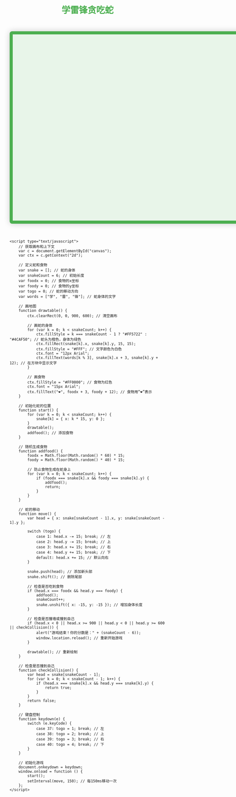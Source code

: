 <!DOCTYPE html>
<html>
<head>
    <title>学雷锋贪吃蛇</title>
    <meta charset="UTF-8">
    <meta name="keywords" content="贪吃蛇, 学雷锋">
    <meta name="Description" content="这是一个以学雷锋为主题的贪吃蛇小游戏">
    <style type="text/css">
        * { margin: 0; }
        .map {
            margin: 50px auto;
            height: 600px;
            width: 900px;
            background: #E8F5E9; /* 浅绿色背景 */
            border: 10px solid #4CAF50; /* 绿色边框 */
            border-radius: 8px;
            box-shadow: 0 0 20px rgba(0, 0, 0, 0.2);
        }
        h1 {
            text-align: center;
            color: #4CAF50;
            margin-top: 20px;
            font-family: '微软雅黑', sans-serif;
        }
    </style>
</head>
<body>
    <h1>学雷锋贪吃蛇</h1>
    <div class="map">
        <canvas id="canvas" height="600" width="900"></canvas>
    </div>

    <script type="text/javascript">
        // 获取画布和上下文
        var c = document.getElementById("canvas");
        var ctx = c.getContext("2d");

        // 定义蛇和食物
        var snake = []; // 蛇的身体
        var snakeCount = 6; // 初始长度
        var foodx = 0; // 食物的x坐标
        var foody = 0; // 食物的y坐标
        var togo = 0; // 蛇的移动方向
        var words = ["学", "雷", "锋"]; // 蛇身体的文字

        // 画地图
        function drawtable() {
            ctx.clearRect(0, 0, 900, 600); // 清空画布

            // 画蛇的身体
            for (var k = 0; k < snakeCount; k++) {
                ctx.fillStyle = k === snakeCount - 1 ? "#FF5722" : "#4CAF50"; // 蛇头为橙色，身体为绿色
                ctx.fillRect(snake[k].x, snake[k].y, 15, 15);
                ctx.fillStyle = "#FFF"; // 文字颜色为白色
                ctx.font = "12px Arial";
                ctx.fillText(words[k % 3], snake[k].x + 3, snake[k].y + 12); // 在方块中显示文字
            }

            // 画食物
            ctx.fillStyle = "#FF0000"; // 食物为红色
            ctx.font = "15px Arial";
            ctx.fillText("❤", foodx + 3, foody + 12); // 食物用“❤”表示
        }

        // 初始化蛇的位置
        function start() {
            for (var k = 0; k < snakeCount; k++) {
                snake[k] = { x: k * 15, y: 0 };
            }
            drawtable();
            addfood(); // 添加食物
        }

        // 随机生成食物
        function addfood() {
            foodx = Math.floor(Math.random() * 60) * 15;
            foody = Math.floor(Math.random() * 40) * 15;

            // 防止食物生成在蛇身上
            for (var k = 0; k < snakeCount; k++) {
                if (foodx === snake[k].x && foody === snake[k].y) {
                    addfood();
                    return;
                }
            }
        }

        // 蛇的移动
        function move() {
            var head = { x: snake[snakeCount - 1].x, y: snake[snakeCount - 1].y };

            switch (togo) {
                case 1: head.x -= 15; break; // 左
                case 2: head.y -= 15; break; // 上
                case 3: head.x += 15; break; // 右
                case 4: head.y += 15; break; // 下
                default: head.x += 15; // 默认向右
            }

            snake.push(head); // 添加新头部
            snake.shift(); // 删除尾部

            // 检查是否吃到食物
            if (head.x === foodx && head.y === foody) {
                addfood();
                snakeCount++;
                snake.unshift({ x: -15, y: -15 }); // 增加身体长度
            }

            // 检查是否撞墙或撞到自己
            if (head.x < 0 || head.x >= 900 || head.y < 0 || head.y >= 600 || checkCollision()) {
                alert("游戏结束！你的分数是：" + (snakeCount - 6));
                window.location.reload(); // 重新开始游戏
            }

            drawtable(); // 重新绘制
        }

        // 检查是否撞到自己
        function checkCollision() {
            var head = snake[snakeCount - 1];
            for (var k = 0; k < snakeCount - 1; k++) {
                if (head.x === snake[k].x && head.y === snake[k].y) {
                    return true;
                }
            }
            return false;
        }

        // 键盘控制
        function keydown(e) {
            switch (e.keyCode) {
                case 37: togo = 1; break; // 左
                case 38: togo = 2; break; // 上
                case 39: togo = 3; break; // 右
                case 40: togo = 4; break; // 下
            }
        }

        // 初始化游戏
        document.onkeydown = keydown;
        window.onload = function () {
            start();
            setInterval(move, 150); // 每150ms移动一次
        };
    </script>
</body>
</html>
